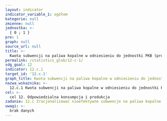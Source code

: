 ```yaml
---
layout: indicator
indicator_variable_1: ogółem
kategorie: null
zmienne: null
jednostka: >-
  { 0 ; 1 }
pre: 1
graph: null
source_url: null
title: >-
  Kwota subwencji na paliwa kopalne w odniesieniu do jednostki PKB (produkcja i konsumpcja) jako udział w całkowitych krajowych wydatkach na paliwa kopalne
permalink: /statistics_glob/12-c-1/
sdg_goal: 12
indicator: 12.c.1
target_id: '12.c.1'
graph_title: Kwota subwencji na paliwa kopalne w odniesieniu do jednostki PKB (produkcja i konsumpcja) jako udział w całkowitych krajowych wydatkach na paliwa kopalne
nazwa_wskaznika: >-
  12.c.1 Kwota subwencji na paliwa kopalne w odniesieniu do jednostki PKB (produkcja i konsumpcja) jako udział w całkowitych krajowych wydatkach na paliwa kopalne
cel: >-
  cel 12. Odpowiedzialna konsumpcja i produkcja
zadanie: 12.c Zracjonalizować nieefektywne subwencje na paliwa kopalne, sprzyjające ich zbędnemu zużyciu, poprzez usunięcie nieprawidłowości rynkowych, zgodnie z uwarunkowaniami krajowymi, w tym poprzez restrukturyzację podatków i stopniowe wycofywanie szkodliwych dotacji tam, gdzie one występują, odnotowując ich wpływ na środowisko, w pełni biorąc pod uwagę specyficzne potrzeby i uwarunkowania krajów rozwijających się oraz minimalizować możliwy niekorzystny wpływ na ich rozwój, w sposób który chroni ubogie i narażone społeczności.
uwagi: >-
  brak danych
---
```

